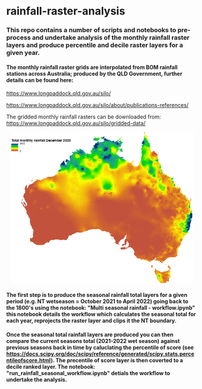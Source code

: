 # rainfall-raster-analysis
### This repo contains a number of scripts and notebooks to pre-process and undertake analysis of the monthly rainfall raster layers and produce percentile and decile raster layers for a given year. 

#### The monthly rainfall raster grids are interpolated from BOM rainfall stations across Australia; produced by the QLD Government, further details can be found here:
https://www.longpaddock.qld.gov.au/silo/ 

https://www.longpaddock.qld.gov.au/silo/about/publications-references/

The gridded monthly rainfall rasters can be downloaded from: https://www.longpaddock.qld.gov.au/silo/gridded-data/ 
<p align="center">
<img src="https://github.com/gwstaben/rainfall-raster-analysis/blob/main/png/month_rainfall.png" width="485" height="400">
</p>

#### The first step is to produce the seasonal rainfall total layers for a given period (e.g. NT wetseason = October 2021 to April 2022) going back to the 1800's using the notebook: "Multi seasonal rainfall - workflow.ipynb" this notebook details the workflow which calculates the seasonal total for each year, reprojects the raster layer and clips it the NT boundary.   

#### Once the seasonal total rainfall layers are produced you can then compare the current seasons total (2021-2022 wet season) against previous seasons back in time by caluclating the percentile of score (see https://docs.scipy.org/doc/scipy/reference/generated/scipy.stats.percentileofscore.html). The precentile of score layer is then coverted to a decile ranked layer. The notebook: "run_rainfall_seasonal_workflow.ipynb" detials the workflow to undertake the analysis.     

